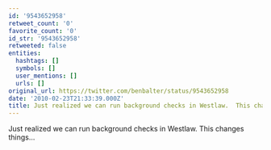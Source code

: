 ```yaml
---
id: '9543652958'
retweet_count: '0'
favorite_count: '0'
id_str: '9543652958'
retweeted: false
entities:
  hashtags: []
  symbols: []
  user_mentions: []
  urls: []
original_url: https://twitter.com/benbalter/status/9543652958
date: '2010-02-23T21:33:39.000Z'
title: Just realized we can run background checks in Westlaw.  This changes things...
---
```


Just realized we can run background checks in Westlaw.  This changes things...